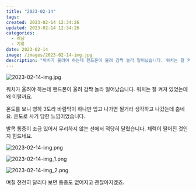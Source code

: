 ```yaml
---
title: "2023-02-14"
tags:
created: 2023-02-14 12:34:26
updated: 2023-02-14 12:34:26
categories:
  - 러닝
  - 기록
date: 2023-02-14
image: /images/2023-02-14-img.jpg
description: "워치가 울려야 하는데 핸드폰이 울려 감짝 놀라 일어났습니다. 워치는 잘 켜져 있었는데 왜 이럴까요. 온도를 보니 영하 3도라 바람막이 하나만 입고 나가면 될거라 생각하고 나갔는데 춥네요. 온도로 사기 당한 느낌이었습니다. 발목 통증이 조금 있어서 무리하지 않는 선에서 적당히 달렸습니다."
---
```


![2023-02-14-img.jpg](/images/2023-02-14-img.jpg)
 
 

워치가 울려야 하는데 핸드폰이 울려 감짝 놀라 일어났습니다. 워치는 잘 켜져 있었는데 왜 이럴까요.

온도를 보니 영하 3도라 바람막이 하나만 입고 나가면 될거라 생각하고 나갔는데 춥네요. 온도로 사기 당한 느낌이었습니다.

발목 통증이 조금 있어서 무리하지 않는 선에서 적당히 달렸습니다. 체력이 떨어진 것인지 힘드네요.

 
 ![2023-02-14-img.png](/images/2023-02-14-img.png)
 
 

 
 ![2023-02-14-img_1.png](/images/2023-02-14-img_1.png)
 
 

 
 ![2023-02-14-img_2.png](/images/2023-02-14-img_2.png)
 
 

며칠 천천히 달리다 보면 통증도 없어지고 괜찮아지겠죠.
